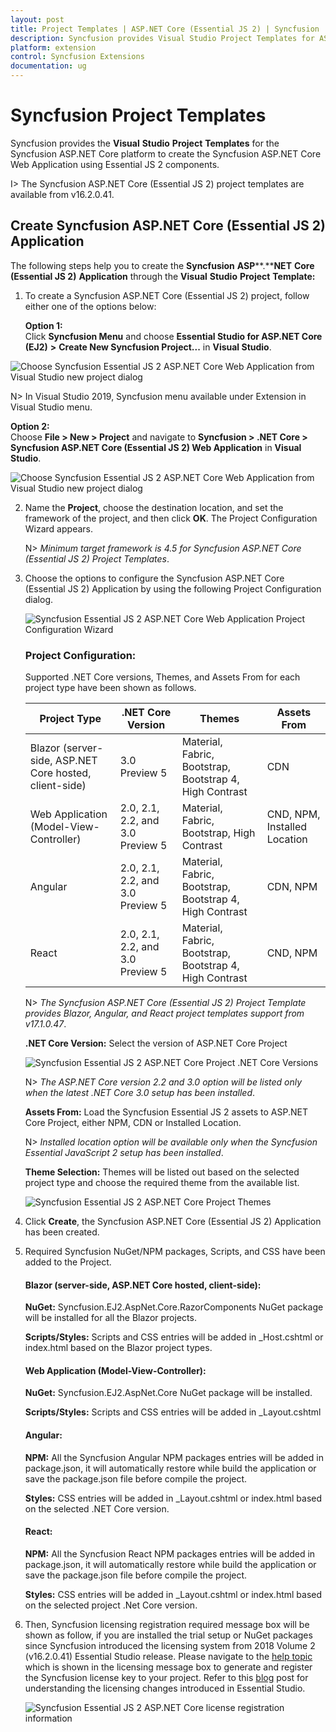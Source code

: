 ```yaml
---
layout: post
title: Project Templates | ASP.NET Core (Essential JS 2) | Syncfusion
description: Syncfusion provides Visual Studio Project Templates for ASP.NET Core platform to create the Syncfusion ASP.NET Core Application using Essential JS 2 components
platform: extension
control: Syncfusion Extensions
documentation: ug
---
```


# Syncfusion Project Templates

Syncfusion provides the **Visual** **Studio** **Project** **Templates** for the Syncfusion ASP.NET Core platform to create the Syncfusion ASP.NET Core Web Application using Essential JS 2 components.  

I> The Syncfusion ASP.NET Core (Essential JS 2) project templates are available from v16.2.0.41.  

## Create Syncfusion ASP.NET Core (Essential JS 2) Application

The following steps help you to create the **Syncfusion** **ASP****.****NET** **Core** **(Essential JS 2)** **Application** through the **Visual** **Studio** **Project** **Template:**

1. To create a Syncfusion ASP.NET Core (Essential JS 2) project, follow either one of the options below:

   **Option 1:**   
    Click **Syncfusion Menu** and choose **Essential Studio for ASP.NET Core (EJ2)** **>** **Create New Syncfusion Project...** in **Visual Studio**.
    
  ![Choose Syncfusion Essential JS 2 ASP.NET Core Web Application from Visual Studio new project dialog](Syncfusion-Project-Templates_images/Syncfusion_Menu_Project_Template.png)

 N> In Visual Studio 2019, Syncfusion menu available under Extension in Visual Studio menu.
    
   **Option 2:**    
    Choose **File > New > Project** and navigate to **Syncfusion > .NET Core > Syncfusion ASP.NET Core (Essential JS 2) Web Application** in **Visual Studio**.

  ![Choose Syncfusion Essential JS 2 ASP.NET Core Web Application from Visual Studio new project dialog](Syncfusion-Project-Templates_images/Syncfusion-Project-Templates-CreateProject.jpg)

2. Name the **Project**, choose the destination location, and set the framework of the project, and then click **OK**. The Project Configuration Wizard appears.

   N> *Minimum target framework is 4.5 for Syncfusion ASP.NET Core (Essential JS 2) Project Templates*.
   
3. Choose the options to configure the Syncfusion ASP.NET Core (Essential JS 2) Application by using the following Project Configuration dialog.
  
   ![Syncfusion Essential JS 2 ASP.NET Core Web Application Project Configuration Wizard](Syncfusion-Project-Templates_images/Syncfusion-Project-Templates-ProjectWizard.jpg)

   ### Project Configuration:
   
   Supported .NET Core versions, Themes, and Assets From for each project type have been shown as follows.

   |Project Type       |.NET Core Version|Themes|Assets From|
   |-------------------|-------------|------|-----------|
   |Blazor (server-side, ASP.NET Core hosted, client-side)|3.0 Preview 5|Material, Fabric, Bootstrap, Bootstrap 4, High Contrast|CDN|
   |Web Application (Model-View-Controller)|2.0, 2.1, 2.2, and 3.0 Preview 5|Material, Fabric, Bootstrap, High Contrast|CND, NPM, Installed Location|
   |Angular|2.0, 2.1, 2.2, and 3.0 Preview 5|Material, Fabric, Bootstrap, Bootstrap 4, High Contrast|CDN, NPM|
   |React|2.0, 2.1, 2.2, and 3.0 Preview 5|Material, Fabric, Bootstrap, Bootstrap 4, High Contrast|CND, NPM|

   N> *The Syncfusion ASP.NET Core (Essential JS 2) Project Template provides Blazor, Angular, and React project templates support from v17.1.0.47*.      
	
   **.NET Core Version:** Select the version of ASP.NET Core Project
   
   ![Syncfusion Essential JS 2 ASP.NET Core Project .NET Core Versions](Syncfusion-Project-Templates_images/Syncfusion-Project-Templates-Netcore.jpg)

   N> *The ASP.NET Core version 2.2 and 3.0 option will be listed only when the latest .NET Core 3.0 setup has been installed*.

   **Assets From:** Load the Syncfusion Essential JS 2 assets to ASP.NET Core Project, either NPM, CDN or Installed Location.

   N> *Installed location option will be available only when the Syncfusion Essential JavaScript 2 setup has been installed*.

   **Theme Selection:** Themes will be listed out based on the selected project type and choose the required theme from the available list.

   ![Syncfusion Essential JS 2 ASP.NET Core Project Themes](Syncfusion-Project-Templates_images/Syncfusion-Project-Templates-Themes.jpg)

4. Click **Create**, the Syncfusion ASP.NET Core (Essential JS 2) Application has been created.

5. Required Syncfusion NuGet/NPM packages, Scripts, and CSS have been added to the Project.

   #### Blazor (server-side, ASP.NET Core hosted, client-side):
        
      **NuGet:** Syncfusion.EJ2.AspNet.Core.RazorComponents NuGet package will be installed for all the Blazor projects.
     
      **Scripts/Styles:** Scripts and CSS entries will be added in _Host.cshtml or index.html based on the Blazor project types.
     
   #### Web Application (Model-View-Controller):
                    
      **NuGet:** Syncfusion.EJ2.AspNet.Core NuGet package will be installed.
  
      **Scripts/Styles:** Scripts and CSS entries will be added in _Layout.cshtml
    
   #### Angular:
              
      **NPM:** All the Syncfusion Angular NPM packages entries will be added in   package.json, it will automatically restore while build the application or save the  package.json file before compile the project.   
  
      **Styles:** CSS entries will be added in _Layout.cshtml or index.html based on the selected .NET Core version. 
           
   #### React:

      **NPM:** All the Syncfusion React NPM packages entries will be added in package.json, it will automatically restore while build the application or save the package.json file before compile the project. 
                    
      **Styles:** CSS entries will be added in _Layout.cshtml or index.html based on the selected project .Net Core version.

6. Then, Syncfusion licensing registration required message box will be shown as follow, if you are installed the trial setup or NuGet packages since Syncfusion introduced the licensing system from 2018 Volume 2 (v16.2.0.41) Essential Studio release. Please navigate to the [help topic](https://help.syncfusion.com/common/essential-studio/licensing/license-key#how-to-generate-syncfusion-license-key) which is shown in the licensing message box to generate and register the Syncfusion license key to your project. Refer to this [blog](https://blog.syncfusion.com/post/whats-new-in-2018-volume-2-licensing-changes-in-the-1620x-version-of-essential-studio.aspx) post for understanding the licensing changes introduced in Essential Studio.

   ![Syncfusion Essential JS 2 ASP.NET Core license registration information](Syncfusion-Project-Templates_images/Syncfusion-Project-Templates-img5.jpeg)